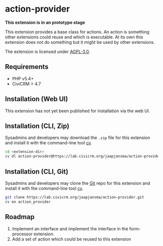 # action-provider

**This extension is in an prototype stage**

This extension provides a base class for actions. An action is something other extensions could reuse and which is executable.
At its own this extension does not do something but it might be used by other extensions.

The extension is licensed under [AGPL-3.0](LICENSE.txt).

## Requirements

* PHP v5.4+
* CiviCRM > 4.7

## Installation (Web UI)

This extension has not yet been published for installation via the web UI.

## Installation (CLI, Zip)

Sysadmins and developers may download the `.zip` file for this extension and
install it with the command-line tool [cv](https://github.com/civicrm/cv).

```bash
cd <extension-dir>
cv dl action-provider@https://lab.civicrm.org/jaapjansma/action-provider/repository/master/archive.zip
```

## Installation (CLI, Git)

Sysadmins and developers may clone the [Git](https://en.wikipedia.org/wiki/Git) repo for this extension and
install it with the command-line tool [cv](https://github.com/civicrm/cv).

```bash
git clone https://lab.civicrm.org/jaapjansma/action-provider.git
cv en action_provider
```

## Roadmap

1. Implement an interface and implement the interface in the form-processor extension.
2. Add a set of action which could be reused to this extension
